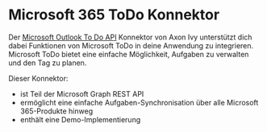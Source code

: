 # Microsoft 365 ToDo Konnektor

Der [Microsoft Outlook To Do API](https://docs.microsoft.com/en-us/graph/todo-concept-overview) Konnektor von Axon Ivy unterstützt dich dabei Funktionen von  Microsoft ToDo in deine Anwendung zu integrieren. Microsoft ToDo bietet eine einfache Möglichkeit, Aufgaben zu verwalten und den Tag zu planen.

Dieser Konnektor:

- ist Teil der Microsoft Graph REST API  
- ermöglicht eine einfache Aufgaben-Synchronisation über alle Microsoft 365-Produkte hinweg  
- enthält eine  Demo-Implementierung 
